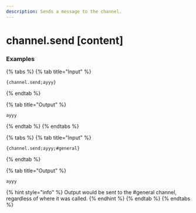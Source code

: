```yaml
---
description: Sends a message to the channel.
---
```


# channel.send [content] <channel>

### Examples

{% tabs %}
{% tab title="Input" %}
```text
{channel.send;ayyy}
```
{% endtab %}

{% tab title="Output" %}
```text
ayyy
```
{% endtab %}
{% endtabs %}

{% tabs %}
{% tab title="Input" %}
```text
{channel.send;ayyy;#general}
```
{% endtab %}

{% tab title="Output" %}
```text
ayyy
```
{% hint style="info" %}
Output would be sent to the #general channel, regardless of where it was called.
{% endhint %}
{% endtab %}
{% endtabs %}
